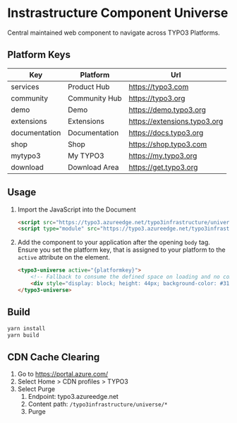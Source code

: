 # Instrastructure Component Universe

Central maintained web component to navigate across TYPO3 Platforms.

## Platform Keys

| Key             | Platform          | Url                            |
|-----------------|-------------------|--------------------------------|
| services        | Product Hub       | https://typo3.com              |
| community       | Community Hub     | https://typo3.org              |
| demo            | Demo              | https://demo.typo3.org         |
| extensions      | Extensions        | https://extensions.typo3.org   |
| documentation   | Documentation     | https://docs.typo3.org         |
| shop            | Shop              | https://shop.typo3.com         |
| mytypo3         | My TYPO3          | https://my.typo3.org           |
| download        | Download Area     | https://get.typo3.org          |

## Usage

1. Import the JavaScript into the Document

    ```html
    <script src="https://typo3.azureedge.net/typo3infrastructure/universe/dist/webcomponents-loader.js"></script>
    <script type="module" src="https://typo3.azureedge.net/typo3infrastructure/universe/dist/typo3-universe.js"></script>
    ```

2.  Add the component to your application after the opening `body` tag.
    Ensure you set the platform key, that is assigned to your platform
    to the `active` attribute on the element.

    ```html
    <typo3-universe active="{platformkey}">
        <!-- Fallback to consume the defined space on loading and no component support -->
        <div style="display: block; height: 44px; background-color: #313131;"></div>
    </typo3-universe>
    ```

## Build

```bash
yarn install
yarn build
```

## CDN Cache Clearing

1. Go to https://portal.azure.com/
2. Select Home > CDN profiles > TYPO3
3. Select Purge
   1. Endpoint: typo3.azureedge.net
   2. Content path: `/typo3infrastructure/universe/*`
   3. Purge
